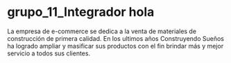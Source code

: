 # grupo_11_Integrador hola
La empresa de e-commerce se dedica a la venta de materiales de construcción de primera calidad. En los ultimos años Construyendo Sueños ha logrado ampliar y masificar sus productos con el fin brindar más y mejor servicio a todos sus clientes. 
